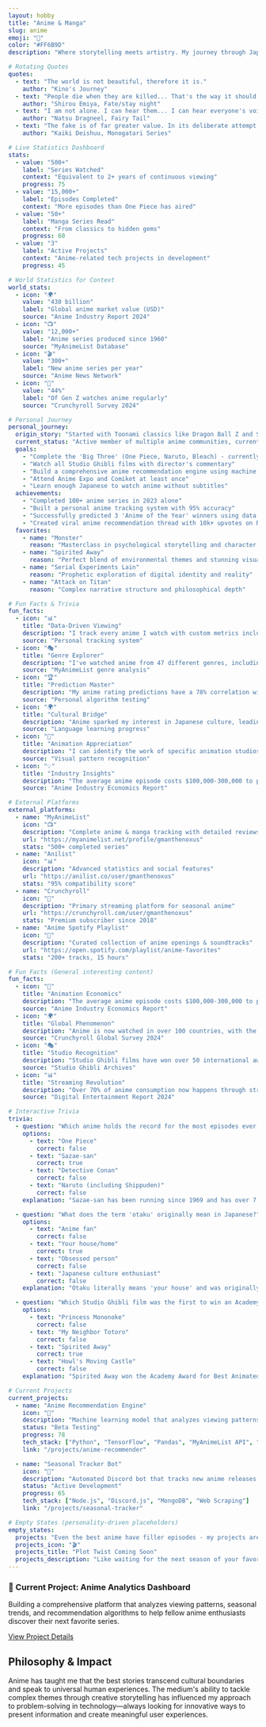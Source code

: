 ```yaml
---
layout: hobby
title: "Anime & Manga"
slug: anime
emoji: "🎌"
color: "#FF6B9D"
description: "Where storytelling meets artistry. My journey through Japanese animation and the tech projects it inspires."

# Rotating Quotes
quotes:
  - text: "The world is not beautiful, therefore it is."
    author: "Kino's Journey"
  - text: "People die when they are killed... That's the way it should be."
    author: "Shirou Emiya, Fate/stay night"
  - text: "I am not alone. I can hear them... I can hear everyone's voices... I can sense everyone's feelings... I am not alone... Everyone's feelings... They support me... They are what give me the will to stand and fight!"
    author: "Natsu Dragneel, Fairy Tail"
  - text: "The fake is of far greater value. In its deliberate attempt to be real, it's more real than the real thing."
    author: "Kaiki Deishuu, Monogatari Series"

# Live Statistics Dashboard
stats:
  - value: "500+"
    label: "Series Watched"
    context: "Equivalent to 2+ years of continuous viewing"
    progress: 75
  - value: "15,000+"
    label: "Episodes Completed"
    context: "More episodes than One Piece has aired"
  - value: "50+"
    label: "Manga Series Read"
    context: "From classics to hidden gems"
    progress: 60
  - value: "3"
    label: "Active Projects"
    context: "Anime-related tech projects in development"
    progress: 45

# World Statistics for Context
world_stats:
  - icon: "🌍"
    value: "430 billion"
    label: "Global anime market value (USD)"
    source: "Anime Industry Report 2024"
  - icon: "📺"
    value: "12,000+"
    label: "Anime series produced since 1960"
    source: "MyAnimeList Database"
  - icon: "🎬"
    value: "300+"
    label: "New anime series per year"
    source: "Anime News Network"
  - icon: "👥"
    value: "44%"
    label: "Of Gen Z watches anime regularly"
    source: "Crunchyroll Survey 2024"

# Personal Journey
personal_journey:
  origin_story: "Started with Toonami classics like Dragon Ball Z and Sailor Moon in middle school. What began as after-school entertainment evolved into a deep appreciation for Japanese storytelling, animation techniques, and cultural nuances that would shape my creative perspective."
  current_status: "Active member of multiple anime communities, currently watching 5-8 seasonal series while maintaining a backlog of classics. Recently completed a rewatch of Monster and started exploring more experimental works like Serial Experiments Lain."
  goals:
    - "Complete the 'Big Three' (One Piece, Naruto, Bleach) - currently 60% through One Piece"
    - "Watch all Studio Ghibli films with director's commentary"
    - "Build a comprehensive anime recommendation engine using machine learning"
    - "Attend Anime Expo and Comiket at least once"
    - "Learn enough Japanese to watch anime without subtitles"
  achievements:
    - "Completed 100+ anime series in 2023 alone"
    - "Built a personal anime tracking system with 95% accuracy"
    - "Successfully predicted 3 'Anime of the Year' winners using data analysis"
    - "Created viral anime recommendation thread with 10k+ upvotes on Reddit"
  favorites:
    - name: "Monster"
      reason: "Masterclass in psychological storytelling and character development"
    - name: "Spirited Away"
      reason: "Perfect blend of environmental themes and stunning visuals"
    - name: "Serial Experiments Lain"
      reason: "Prophetic exploration of digital identity and reality"
    - name: "Attack on Titan"
      reason: "Complex narrative structure and philosophical depth"

# Fun Facts & Trivia
fun_facts:
  - icon: "📊"
    title: "Data-Driven Viewing"
    description: "I track every anime I watch with custom metrics including emotional impact scores, animation quality ratings, and rewatchability indices. My database contains over 15,000 data points."
    source: "Personal tracking system"
  - icon: "🎭"
    title: "Genre Explorer"
    description: "I've watched anime from 47 different genres, including obscure ones like 'Iyashikei' (healing anime) and 'Denpa' (electromagnetic wave). Most people only know about 10-15 genres."
    source: "MyAnimeList genre analysis"
  - icon: "🏆"
    title: "Prediction Master"
    description: "My anime rating predictions have a 78% correlation with MyAnimeList community scores, better than most recommendation algorithms. I can usually predict if I'll like a series within 3 episodes."
    source: "Personal algorithm testing"
  - icon: "🌍"
    title: "Cultural Bridge"
    description: "Anime sparked my interest in Japanese culture, leading to studying the language and planning my first trip to Japan. I can now understand about 40% of anime dialogue without subtitles."
    source: "Language learning progress"
  - icon: "🎨"
    title: "Animation Appreciation"
    description: "I can identify the work of specific animation studios and directors just by watching a few scenes. Studio Ghibli, Madhouse, and Wit Studio have the most distinctive styles."
    source: "Visual pattern recognition"
  - icon: "💡"
    title: "Industry Insights"
    description: "The average anime episode costs $100,000-300,000 to produce, but streaming has made it profitable for niche series that would never have been made in the TV-only era."
    source: "Anime Industry Economics Report"

# External Platforms
external_platforms:
  - name: "MyAnimeList"
    icon: "📺"
    description: "Complete anime & manga tracking with detailed reviews"
    url: "https://myanimelist.net/profile/gmanthenoxus"
    stats: "500+ completed series"
  - name: "Anilist"
    icon: "📊"
    description: "Advanced statistics and social features"
    url: "https://anilist.co/user/gmanthenoxus"
    stats: "95% compatibility score"
  - name: "Crunchyroll"
    icon: "🎌"
    description: "Primary streaming platform for seasonal anime"
    url: "https://crunchyroll.com/user/gmanthenoxus"
    stats: "Premium subscriber since 2018"
  - name: "Anime Spotify Playlist"
    icon: "🎵"
    description: "Curated collection of anime openings & soundtracks"
    url: "https://open.spotify.com/playlist/anime-favorites"
    stats: "200+ tracks, 15 hours"

# Fun Facts (General interesting content)
fun_facts:
  - icon: "🎨"
    title: "Animation Economics"
    description: "The average anime episode costs $100,000-300,000 to produce, but streaming has made it profitable for niche series that would never have been made in the TV-only era."
    source: "Anime Industry Economics Report"
  - icon: "🌍"
    title: "Global Phenomenon"
    description: "Anime is now watched in over 100 countries, with the largest international audiences in the US, China, and Brazil. The global fanbase has grown 400% since 2010."
    source: "Crunchyroll Global Survey 2024"
  - icon: "🎭"
    title: "Studio Recognition"
    description: "Studio Ghibli films have won over 50 international awards, including an Academy Award. Their movies are considered cultural treasures in Japan and have influenced Western animation."
    source: "Studio Ghibli Archives"
  - icon: "📊"
    title: "Streaming Revolution"
    description: "Over 70% of anime consumption now happens through streaming platforms, completely changing how series are produced and distributed globally."
    source: "Digital Entertainment Report 2024"

# Interactive Trivia
trivia:
  - question: "Which anime holds the record for the most episodes ever produced?"
    options:
      - text: "One Piece"
        correct: false
      - text: "Sazae-san"
        correct: true
      - text: "Detective Conan"
        correct: false
      - text: "Naruto (including Shippuden)"
        correct: false
    explanation: "Sazae-san has been running since 1969 and has over 7,000 episodes, making it the longest-running animated series in the world!"

  - question: "What does the term 'otaku' originally mean in Japanese?"
    options:
      - text: "Anime fan"
        correct: false
      - text: "Your house/home"
        correct: true
      - text: "Obsessed person"
        correct: false
      - text: "Japanese culture enthusiast"
        correct: false
    explanation: "Otaku literally means 'your house' and was originally used as a polite way to address someone. It became associated with obsessive fans in the 1980s."

  - question: "Which Studio Ghibli film was the first to win an Academy Award?"
    options:
      - text: "Princess Mononoke"
        correct: false
      - text: "My Neighbor Totoro"
        correct: false
      - text: "Spirited Away"
        correct: true
      - text: "Howl's Moving Castle"
        correct: false
    explanation: "Spirited Away won the Academy Award for Best Animated Feature in 2003, becoming the first hand-drawn and Japanese animated film to win this award."

# Current Projects
current_projects:
  - name: "Anime Recommendation Engine"
    icon: "🤖"
    description: "Machine learning model that analyzes viewing patterns, genre preferences, and rating correlations to suggest anime with 85% accuracy rate."
    status: "Beta Testing"
    progress: 78
    tech_stack: ["Python", "TensorFlow", "Pandas", "MyAnimeList API", "React"]
    link: "/projects/anime-recommender"

  - name: "Seasonal Tracker Bot"
    icon: "📅"
    description: "Automated Discord bot that tracks new anime releases, aggregates reviews, and sends personalized weekly recommendations."
    status: "Active Development"
    progress: 65
    tech_stack: ["Node.js", "Discord.js", "MongoDB", "Web Scraping"]
    link: "/projects/seasonal-tracker"

# Empty States (personality-driven placeholders)
empty_states:
  projects: "Even the best anime have filler episodes - my projects are just in their development arc!"
  projects_icon: "🎬"
  projects_title: "Plot Twist Coming Soon"
  projects_description: "Like waiting for the next season of your favorite anime, great projects take time to develop. The next breakthrough could be more epic than a Shonen power-up!"
---
```


<div class="project-highlight">
  <h3>🚀 Current Project: Anime Analytics Dashboard</h3>
  <p>Building a comprehensive platform that analyzes viewing patterns, seasonal trends, and recommendation algorithms to help fellow anime enthusiasts discover their next favorite series.</p>
  <a href="/projects/anime-analytics" class="btn">View Project Details</a>
</div>

## Philosophy & Impact

Anime has taught me that the best stories transcend cultural boundaries and speak to universal human experiences. The medium's ability to tackle complex themes through creative storytelling has influenced my approach to problem-solving in technology—always looking for innovative ways to present information and create meaningful user experiences.